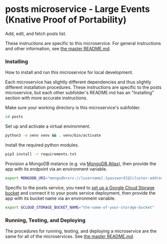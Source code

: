 # posts microservice - Large Events (Knative Proof of Portability)

Add, edit, and fetch posts list.

These instructions are specific to this microservice. For general instructions and other information, see [the master README.md](../README.md).

### Installing

How to install and run this microservice for local development.

Each microservice has slightly different dependencies and thus slightly different installation procedures. These instructions are specific to the posts microservice, but each other subfolder's README.md has an "Installing" section with more accurate instructions.

Make sure your working directory is this microservice's subfolder.

```sh
cd posts
```

Set up and activate a virtual environment.

```sh
python3 -m venv venv && . venv/bin/activate
```

Install the required python modules.

```sh
pip3 install -r requirements.txt
```

Provision a MongoDB instance (e.g. via [MongoDB Atlas](https://www.mongodb.com/cloud/atlas)), then provide the app with its endpoint via an environment variable.

```sh
export MONGODB_URI="mongodb+srv://[username]:[password]@[cluster-address]"
```

Specific to the posts service, you need to [set up a Google Cloud Storage bucket](https://cloud.google.com/storage/docs/quickstart-console) and connect it to your posts service deployment, then provide the app with its bucket name via an environment variable.
```sh
export GCLOUD_STORAGE_BUCKET_NAME="the-name-of-your-storage-bucket"
```

### Running, Testing, and Deploying

The procedures for running, testing, and deploying a microservice are the same for all of the microservices. See [the master README.md](../README.md).
